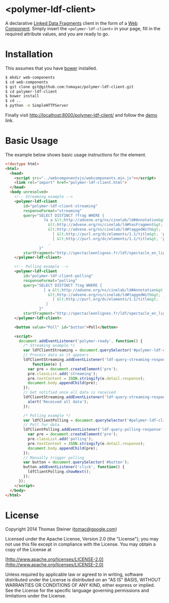 &lt;polymer-ldf-client&gt;
==========================

A declarative [Linked Data Fragments](http://linkeddatafragments.org) client in the form of a [Web Component](http://webcomponents.org/).
Simply insert the ```<polymer-ldf-client>``` in your page, fill in the required attribute values,
and you are ready to go.

Installation
============

This assumes that you have [bower](http://bower.io/) installed.

```sh
$ mkdir web-components
$ cd web-components
$ git clone git@github.com:tomayac/polymer-ldf-client.git
$ cd polymer-ldf-client
$ bower install
$ cd ..
$ python -m SimpleHTTPServer
```

Finally visit [http://localhost:8000/polymer-ldf-client/](http://localhost:8000/polymer-ldf-client/)
and follow the [demo](http://localhost:8000/polymer-ldf-client/demo.html) link. 

Basic Usage
===========

The example below shows basic usage instructions for the element.

```html
<!doctype html>
<html>
  <head>
    <script src="../webcomponentsjs/webcomponents.min.js"></script>
    <link rel="import" href="polymer-ldf-client.html">
  </head>
  <body unresolved>
    <!-- Streaming example -->
    <polymer-ldf-client
        id="polymer-ldf-client-streaming"
        responseFormat="streaming"
        query="SELECT DISTINCT ?frag WHERE {
                 ?a a &lt;http://advene.org/ns/cinelab/ld#Annotation&gt; ;
                   &lt;http://advene.org/ns/cinelab/ld#hasFragment&gt; ?frag ;
                   &lt;http://advene.org/ns/cinelab/ld#taggedWith&gt;
                     [ &lt;http://purl.org/dc/elements/1.1/title&gt; 'personnages: Margaret'],
                     [ &lt;http://purl.org/dc/elements/1.1/title&gt; 'personnages: Grand Papa Pollitt'];
                   .
               }"
        startFragment="http://spectacleenlignes.fr/ldf/spectacle_en_lignes">
    </polymer-ldf-client>

    <!-- Polling example -->
    <polymer-ldf-client
        id="polymer-ldf-client-polling"
        responseFormat="polling"
        query="SELECT DISTINCT ?tag WHERE {
                 [ a &lt;http://advene.org/ns/cinelab/ld#Annotation&gt; ;
                   &lt;http://advene.org/ns/cinelab/ld#taggedWith&gt;
                     [ &lt;http://purl.org/dc/elements/1.1/title&gt;  ?tag ]
                  ]
               }"
        startFragment="http://spectacleenlignes.fr/ldf/spectacle_en_lignes">
    </polymer-ldf-client>

    <button value="Poll" id="button">Poll</button>

    <script>
      document.addEventListener('polymer-ready', function() {
        /* Streaming example */
        var ldfClientStreaming = document.querySelector('#polymer-ldf-client-streaming');
        // Process data as it appears
        ldfClientStreaming.addEventListener('ldf-query-streaming-response-partial',
            function(e) {
          var pre = document.createElement('pre');
          pre.classList.add('streaming');
          pre.textContent = JSON.stringify(e.detail.response);
          document.body.appendChild(pre);
        });
        // Get notified once all data is received
        ldfClientStreaming.addEventListener('ldf-query-streaming-response-end', function() {
          alert('Received all data');
        });

        /* Polling example */
        var ldfClientPolling = document.querySelector('#polymer-ldf-client-polling');
        // Poll for data
        ldfClientPolling.addEventListener('ldf-query-polling-response', function(e) {
          var pre = document.createElement('pre');
          pre.classList.add('polling');
          pre.textContent = JSON.stringify(e.detail.response);
          document.body.appendChild(pre);
        });
        // Manually trigger polling
        var button = document.querySelector('#button');
        button.addEventListener('click', function() {
          ldfClientPolling.showNext();
        });
      });
    </script>
  </body>
</html>
```

License
=======
Copyright 2014 Thomas Steiner (tomac@google.com)

Licensed under the Apache License, Version 2.0 (the "License");
you may not use this file except in compliance with the License.
You may obtain a copy of the License at

[http://www.apache.org/licenses/LICENSE-2.0](http://www.apache.org/licenses/LICENSE-2.0)

Unless required by applicable law or agreed to in writing, software
distributed under the License is distributed on an "AS IS" BASIS,
WITHOUT WARRANTIES OR CONDITIONS OF ANY KIND, either express or implied.
See the License for the specific language governing permissions and
limitations under the License.
